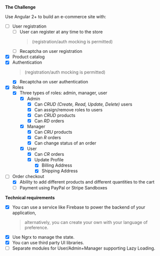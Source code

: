 **The Challenge**

Use Angular 2+ to build an e-commerce site with:

 - [ ]  User registration
    - [ ] User can register at any time to the store 
      >  (registration/auth mocking is permitted)
    - [ ] Recaptcha on user registration
- [x] Product catalog
- [x] Authentication
  >  (registration/auth mocking is permitted)
  - [x] Recaptcha on user authentication
- [x] Roles
  - [x] Three types of roles: admin, manager, user
      - [x] Admin
          - [x] Can *CRUD (Create, Read, Update, Delete)* users
          - [x] Can assign/remove roles to users
          - [x] Can *CRUD* products
          - [x] Can *RD* orders
      - [x] Manager
          - [x] Can *CRU* products
          - [x] Can *R* orders
          - [x] Can change status of an order
      - [x] User
          - [x] Can *CR* orders
          - [x] Update Profile
              - [x] Billing Address
              - [x] Shipping Address
- [ ] Order checkout
    - [x] Ability to add different products and different quantities to the cart
    - [ ] Payment using PayPal or Stripe Sandboxes
    
**Technical requirements**
- [x] You can use a service like Firebase to power the backend of your application, 
    > alternatively, you can create your own with your language of preference.
- [x] Use Ngrx to manage the state.
- [x] You can use third party UI libraries.
- [ ] Separate modules for User/Admin+Manager supporting Lazy Loading.
